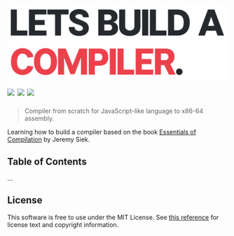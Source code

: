 # <img src="assets/logo_red.png" /> <a href="#"><img src="https://travis-ci.org/nickzuber/infrared.svg?branch=master" /></a> <a href="#"><img src="https://img.shields.io/badge/project-active-brightgreen.svg" /></a> <a href="#"><img src="https://img.shields.io/badge/license-MIT%20Licence-blue.svg" /></a>

> Compiler from scratch for JavaScript-like language to x86-64 assembly.

Learning how to build a compiler based on the book [Essentials of Compilation](https://github.com/IUCompilerCourse/Essentials-of-Compilation) by Jeremy Siek.

## Table of Contents

...

## License

This software is free to use under the MIT License. See [this reference](https://opensource.org/licenses/MIT) for license text and copyright information.

